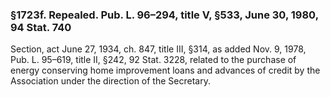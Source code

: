 ### §1723f. Repealed. Pub. L. 96–294, title V, §533, June 30, 1980, 94 Stat. 740 ###

Section, act June 27, 1934, ch. 847, title III, §314, as added Nov. 9, 1978, Pub. L. 95–619, title II, §242, 92 Stat. 3228, related to the purchase of energy conserving home improvement loans and advances of credit by the Association under the direction of the Secretary.